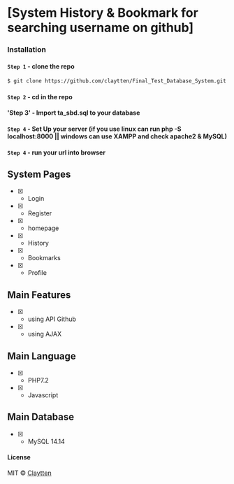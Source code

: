 # [System History & Bookmark for searching username on github]

### Installation

#### `Step 1` - clone the repo

```bash
$ git clone https://github.com/claytten/Final_Test_Database_System.git
```

#### `Step 2` - cd in the repo

#### 'Step 3' - Import ta_sbd.sql to your database

#### `Step 4` - Set Up your server (if you use linux can run php -S localhost:8000 || windows can use XAMPP and check apache2 & MySQL)

#### `Step 4` - run your url into browser


## System Pages

- [x] - Login

- [x] - Register

- [x] - homepage

- [x] - History

- [x] - Bookmarks

- [x] - Profile

## Main Features

- [x] - using API Github
- [x] - using AJAX

## Main Language
- [x] - PHP7.2
- [x] - Javascript

## Main Database
- [x] - MySQL 14.14

#### License

MIT © [Claytten](https://github.com/claytten)

